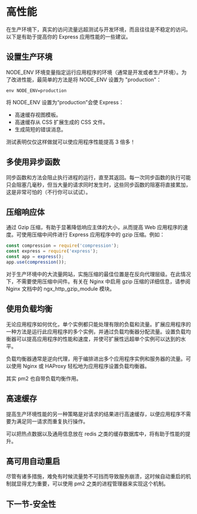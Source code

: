 # 高性能

在生产环境下，真实的访问流量远超测试与开发环境，而且往往是不稳定的访问。以下是有助于提高你的 Express 应用性能的一些建议。

## 设置生产环境

NODE_ENV 环境变量指定运行应用程序的环境（通常是开发或者生产环境）。为了改进性能，最简单的方法是将 NODE_ENV 设置为 "production"：
```shell
env NODE_ENV=production
```

将 NODE_ENV 设置为“production”会使 Express：
- 高速缓存视图模板。
- 高速缓存从 CSS 扩展生成的 CSS 文件。
- 生成简短的错误消息。

测试表明仅仅这样做就可以使应用程序性能提高 3 倍多！

## 多使用异步函数

同步函数和方法会阻止执行进程的运行，直至其返回。每一次同步函数的执行可能只会阻塞几毫秒，但当大量的请求同时发生时，这些同步函数的阻塞将直接累加，这是非常可怕的（不行你可以试试）。

## 压缩响应体

通过 Gzip 压缩，有助于显著降低响应主体的大小，从而提高 Web 应用程序的速度。可使用压缩中间件进行 Express 应用程序中的 gzip 压缩。例如：
```js
const compression = require('compression');
const express = require('express');
const app = express();
app.use(compression());
```
对于生产环境中的大流量网站，实施压缩的最佳位置是在反向代理层级。在此情况下，不需要使用压缩中间件。有关在 Nginx 中启用 gzip 压缩的详细信息，请参阅 Nginx 文档中的 ngx_http_gzip_module 模块。

## 使用负载均衡

无论应用程序如何优化，单个实例都只能处理有限的负载和流量。扩展应用程序的一种方法是运行此应用程序的多个实例，并通过负载均衡器分配流量。设置负载均衡器可以提高应用程序的性能和速度，并使可扩展性远超单个实例可以达到的水平。

负载均衡器通常是逆向代理，用于编排进出多个应用程序实例和服务器的流量。可以使用 Nginx 或 HAProxy 轻松地为应用程序设置负载均衡器。

其实 pm2 也自带负载均衡作用。

## 高速缓存

提高生产环境性能的另一种策略是对请求的结果进行高速缓存，以便应用程序不需要为满足同一请求而重复执行操作。

可以把热点数据以及通用信息放在 redis 之类的缓存数据库中，将有助于性能的提升。

## 高可用自动重启

尽管有诸多措施，难免有时候流量势不可挡而导致服务崩溃，这时候自动重启的机制就显得尤为重要，可以使用 pm2 之类的进程管理器来实现这个机制。

## 下一节-安全性